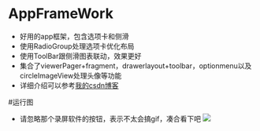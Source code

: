 # AppFrameWork

- 好用的app框架，包含选项卡和侧滑
- 使用RadioGroup处理选项卡优化布局
- 使用ToolBar跟侧滑图表联动，效果更好
- 集合了viewerPager+fragment，drawerlayout+toolbar，optionmenu以及circleImageView处理头像等功能
- 详细介绍可以参考[我的csdn博客](http://blog.csdn.net/xsf50717/article/details/49799485) 

#运行图
- 请忽略那个录屏软件的按钮，表示不太会搞gif，凑合看下吧
![](http://img.blog.csdn.net/20151112155232185?watermark/2/text/aHR0cDovL2Jsb2cuY3Nkbi5uZXQv/font/5a6L5L2T/fontsize/400/fill/I0JBQkFCMA==/dissolve/70/gravity/Center) 
